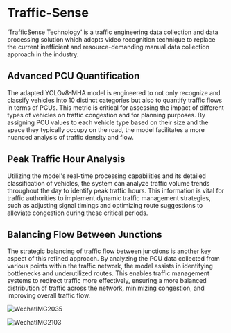 # Traffic-Sense
‘TrafficSense Technology’ is a traffic engineering data collection and data processing solution which adopts video recognition technique to replace the current inefficient and resource-demanding manual data collection approach in the industry. 

## Advanced PCU Quantification
The adapted YOLOv8-MHA model is engineered to not only recognize and classify vehicles into 10 distinct categories but also to quantify traffic flows in terms of PCUs. This metric is critical for assessing the impact of different types of vehicles on traffic congestion and for planning purposes. By assigning PCU values to each vehicle type based on their size and the space they typically occupy on the road, the model facilitates a more nuanced analysis of traffic density and flow.

## Peak Traffic Hour Analysis
Utilizing the model's real-time processing capabilities and its detailed classification of vehicles, the system can analyze traffic volume trends throughout the day to identify peak traffic hours. This information is vital for traffic authorities to implement dynamic traffic management strategies, such as adjusting signal timings and optimizing route suggestions to alleviate congestion during these critical periods.

## Balancing Flow Between Junctions
The strategic balancing of traffic flow between junctions is another key aspect of this refined approach. By analyzing the PCU data collected from various points within the traffic network, the model assists in identifying bottlenecks and underutilized routes. This enables traffic management systems to redirect traffic more effectively, ensuring a more balanced distribution of traffic across the network, minimizing congestion, and improving overall traffic flow.

![WechatIMG2035](https://github.com/Kingsely-o/Traffic-Sense/assets/52887356/2ecd7d29-1dac-44f1-9196-9414675d2139)

![WechatIMG2103](https://github.com/Kingsely-o/Traffic-Sense/assets/52887356/0714166e-0fbd-4874-90a9-fd0612aa7afd)
